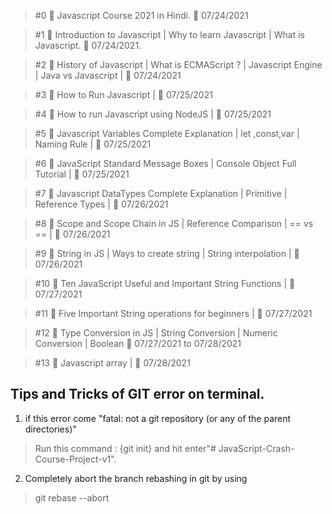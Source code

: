 > #0 🛑 Javascript Course 2021 in Hindi.   📅 07/24/2021

> #1 🛑 Introduction to Javascript | Why to learn Javascript | What is Javascript.  📅 07/24/2021.

> #2 🛑 History of Javascript | What is ECMAScript ? | Javascript Engine | Java vs Javascript | 📅 07/24/2021

> #3 🛑 How to Run Javascript | 📅 07/25/2021

> #4 🛑 How to run Javascript using NodeJS | 📅 07/25/2021 

> #5 🛑 Javascript Variables Complete Explanation | let ,const,var | Naming Rule | 📅 07/25/2021 

> #6 🛑 JavaScript Standard Message Boxes | Console Object Full Tutorial | 📅 07/25/2021 

> #7 🛑 Javascript DataTypes Complete Explanation | Primitive | Reference Types | 📅 07/26/2021

> #8 🛑 Scope and Scope Chain in JS | Reference Comparison | == vs == |    📅 07/26/2021 

> #9 🛑 String in JS | Ways to create string | String interpolation | 📅 07/26/2021

> #10 🛑 Ten JavaScript Useful and Important String Functions |  📅 07/27/2021

> #11 🛑 Five Important String operations for beginners |  📅 07/27/2021

> #12 🛑 Type Conversion in JS | String Conversion | Numeric Conversion | Boolean  📅 07/27/2021 to 07/28/2021

> #13 🛑 Javascript array |  📅 07/28/2021 

<h2>Tips and Tricks of GIT error on terminal.</h2>

1. if this error come "fatal: not a git repository (or any of the parent directories)"
>Run this command : {git init} and hit enter"# JavaScript-Crash-Course-Project-v1".

2. Completely abort the branch rebashing in git by using
> git rebase --abort 


